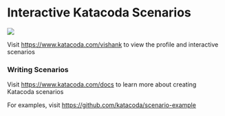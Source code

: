 # Interactive Katacoda Scenarios

[![](http://shields.katacoda.com/katacoda/vishank/count.svg)](https://www.katacoda.com/vishank "Get your profile on Katacoda.com")

Visit https://www.katacoda.com/vishank to view the profile and interactive scenarios

### Writing Scenarios
Visit https://www.katacoda.com/docs to learn more about creating Katacoda scenarios

For examples, visit https://github.com/katacoda/scenario-example
